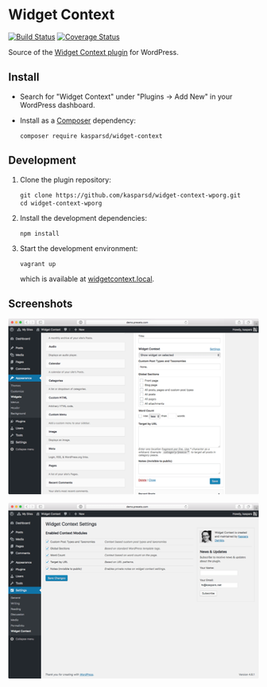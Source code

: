 # Widget Context

[![Build Status](https://travis-ci.com/kasparsd/widget-context-wporg.svg?branch=master)](https://travis-ci.com/kasparsd/widget-context-wporg)
[![Coverage Status](https://coveralls.io/repos/github/kasparsd/widget-context-wporg/badge.svg?branch=master)](https://coveralls.io/github/kasparsd/widget-context-wporg?branch=master)

Source of the [Widget Context plugin](https://widgetcontext.com) for WordPress.


## Install

- Search for "Widget Context" under "Plugins → Add New" in your WordPress dashboard.

- Install as a [Composer](https://packagist.org/packages/kasparsd/widget-context) dependency:

	  composer require kasparsd/widget-context


## Development

1. Clone the plugin repository:

	   git clone https://github.com/kasparsd/widget-context-wporg.git
	   cd widget-context-wporg

2. Install the development dependencies:

	   npm install

3. Start the development environment:

	   vagrant up
	
	which is available at [widgetcontext.local](http://widgetcontext.local).


## Screenshots

![Widget Context settings](screenshot-1.png)

![Widget Context configuration](screenshot-2.png)
